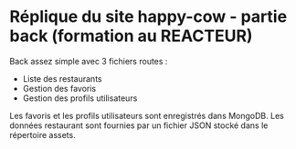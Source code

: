 # Réplique du site happy-cow - partie back (formation au REACTEUR)

Back assez simple avec 3 fichiers routes :

* Liste des restaurants
* Gestion des favoris
* Gestion des profils utilisateurs

Les favoris et les profils utilisateurs sont enregistrés dans MongoDB.
Les données restaurant sont fournies par un fichier JSON stocké dans le répertoire assets.



